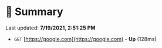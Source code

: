 # 📖 Summary
Last updated: **7/19/2021, 2:51:25 PM**

- `GET` [https://google.com](https://google.com) - **Up** (128ms)
